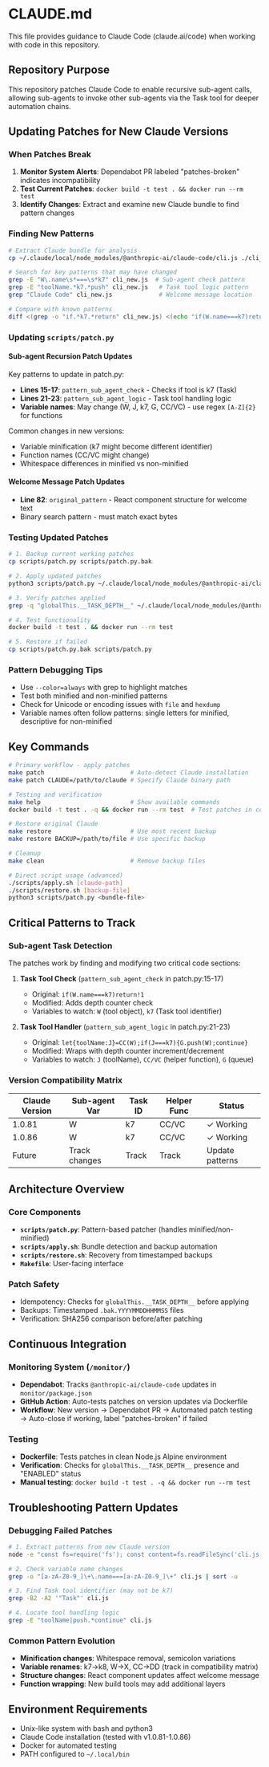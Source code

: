 # CLAUDE.md

This file provides guidance to Claude Code (claude.ai/code) when working with code in this repository.

## Repository Purpose

This repository patches Claude Code to enable recursive sub-agent calls, allowing sub-agents to invoke other sub-agents via the Task tool for deeper automation chains.

## Updating Patches for New Claude Versions

### When Patches Break
1. **Monitor System Alerts**: Dependabot PR labeled "patches-broken" indicates incompatibility
2. **Test Current Patches**: `docker build -t test . && docker run --rm test`
3. **Identify Changes**: Extract and examine new Claude bundle to find pattern changes

### Finding New Patterns
```bash
# Extract Claude bundle for analysis
cp ~/.claude/local/node_modules/@anthropic-ai/claude-code/cli.js ./cli_new.js

# Search for key patterns that may have changed
grep -E "W\.name\s*===\s*k7" cli_new.js  # Sub-agent check pattern
grep -E "toolName.*k7.*push" cli_new.js   # Task tool logic pattern
grep "Claude Code" cli_new.js             # Welcome message location

# Compare with known patterns
diff <(grep -o "if.*k7.*return" cli_new.js) <(echo "if(W.name===k7)return!1")
```

### Updating `scripts/patch.py`

#### Sub-agent Recursion Patch Updates
Key patterns to update in patch.py:
- **Lines 15-17**: `pattern_sub_agent_check` - Checks if tool is k7 (Task)
- **Lines 21-23**: `pattern_sub_agent_logic` - Task tool handling logic
- **Variable names**: May change (W, J, k7, G, CC/VC) - use regex `[A-Z]{2}` for functions

Common changes in new versions:
- Variable minification (k7 might become different identifier)
- Function names (CC/VC might change)
- Whitespace differences in minified vs non-minified

#### Welcome Message Patch Updates
- **Line 82**: `original_pattern` - React component structure for welcome text
- Binary search pattern - must match exact bytes

### Testing Updated Patches
```bash
# 1. Backup current working patches
cp scripts/patch.py scripts/patch.py.bak

# 2. Apply updated patches
python3 scripts/patch.py ~/.claude/local/node_modules/@anthropic-ai/claude-code/cli.js

# 3. Verify patches applied
grep -q "globalThis.__TASK_DEPTH__" ~/.claude/local/node_modules/@anthropic-ai/claude-code/cli.js && echo "✓ Sub-agent patch found"

# 4. Test functionality
docker build -t test . && docker run --rm test

# 5. Restore if failed
cp scripts/patch.py.bak scripts/patch.py
```

### Pattern Debugging Tips
- Use `--color=always` with grep to highlight matches
- Test both minified and non-minified patterns
- Check for Unicode or encoding issues with `file` and `hexdump`
- Variable names often follow patterns: single letters for minified, descriptive for non-minified

## Key Commands

```bash
# Primary workflow - apply patches
make patch                        # Auto-detect Claude installation
make patch CLAUDE=/path/to/claude # Specify Claude binary path

# Testing and verification
make help                         # Show available commands
docker build -t test . -q && docker run --rm test  # Test patches in container

# Restore original Claude
make restore                      # Use most recent backup
make restore BACKUP=/path/to/file # Use specific backup

# Cleanup
make clean                        # Remove backup files

# Direct script usage (advanced)
./scripts/apply.sh [claude-path]
./scripts/restore.sh [backup-file]
python3 scripts/patch.py <bundle-file>
```

## Critical Patterns to Track

### Sub-agent Task Detection
The patches work by finding and modifying two critical code sections:

1. **Task Tool Check** (`pattern_sub_agent_check` in patch.py:15-17)
   - Original: `if(W.name===k7)return!1` 
   - Modified: Adds depth counter check
   - Variables to watch: `W` (tool object), `k7` (Task tool identifier)

2. **Task Tool Handler** (`pattern_sub_agent_logic` in patch.py:21-23)
   - Original: `let{toolName:J}=CC(W);if(J===k7){G.push(W);continue}`
   - Modified: Wraps with depth counter increment/decrement
   - Variables to watch: `J` (toolName), `CC/VC` (helper function), `G` (queue)

### Version Compatibility Matrix
| Claude Version | Sub-agent Var | Task ID | Helper Func | Status |
|---------------|---------------|---------|-------------|---------|
| 1.0.81        | W             | k7      | CC/VC       | ✓ Working |
| 1.0.86        | W             | k7      | CC/VC       | ✓ Working |
| Future        | Track changes | Track   | Track       | Update patterns |

## Architecture Overview

### Core Components
- **`scripts/patch.py`**: Pattern-based patcher (handles minified/non-minified)
- **`scripts/apply.sh`**: Bundle detection and backup automation
- **`scripts/restore.sh`**: Recovery from timestamped backups
- **`Makefile`**: User-facing interface

### Patch Safety
- Idempotency: Checks for `globalThis.__TASK_DEPTH__` before applying
- Backups: Timestamped `.bak.YYYYMMDDHHMMSS` files
- Verification: SHA256 comparison before/after patching

## Continuous Integration

### Monitoring System (`/monitor/`)
- **Dependabot**: Tracks `@anthropic-ai/claude-code` updates in `monitor/package.json`
- **GitHub Action**: Auto-tests patches on version updates via Dockerfile
- **Workflow**: New version → Dependabot PR → Automated patch testing → Auto-close if working, label "patches-broken" if failed

### Testing
- **Dockerfile**: Tests patches in clean Node.js Alpine environment
- **Verification**: Checks for `globalThis.__TASK_DEPTH__` presence and "ENABLED" status
- **Manual testing**: `docker build -t test . -q && docker run --rm test`

## Troubleshooting Pattern Updates

### Debugging Failed Patches
```bash
# 1. Extract patterns from new Claude version
node -e "const fs=require('fs'); const content=fs.readFileSync('cli.js','utf8'); console.log(content.match(/if.*k7.*return.*!1/g))"

# 2. Check variable name changes
grep -o "[a-zA-Z0-9_]\+\.name===[a-zA-Z0-9_]\+" cli.js | sort -u

# 3. Find Task tool identifier (may not be k7)
grep -B2 -A2 '"Task"' cli.js

# 4. Locate tool handling logic
grep -E "toolName|push.*continue" cli.js
```

### Common Pattern Evolution
- **Minification changes**: Whitespace removal, semicolon variations
- **Variable renames**: k7→k8, W→X, CC→DD (track in compatibility matrix)
- **Structure changes**: React component updates affect welcome message
- **Function wrapping**: New build tools may add additional layers

## Environment Requirements

- Unix-like system with bash and python3
- Claude Code installation (tested with v1.0.81-1.0.86)
- Docker for automated testing
- PATH configured to `~/.local/bin`